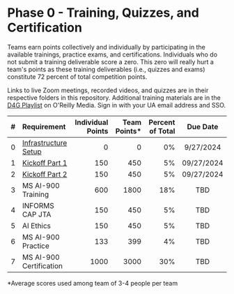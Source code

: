 # Phase 0 - Training, Quizzes, and Certification
Teams earn points collectively and individually by participating in the available trainings, practice exams, and certifications. Individuals who do not submit a training deliverable score a zero. This zero will really hurt a team's points as these training deliverables (i.e., quizzes and exams) constitute 72 percent of total competition points.

Links to live Zoom meetings, recorded videos, and quizzes are in their respective folders in this repository. Additional training materials are in the [D4G Playlist](https://learning.oreilly.com/playlists/cd21a7c9-e5a3-4e71-80c3-c9d10a0457ee) on O'Reilly Media. Sign in with your UA email address and SSO.


| # | Requirement | Individual Points | Team Points* | Percent of Total | Due Date |
|:-:|:-------------|-----------:|-----------:|---------:|:-----:|
| 0 | [Infrastructure Setup](https://github.com/uaz-d4g/phase0/tree/0aee962febda73cd3d567092a8223ddde27fe2d6/0_setup) | 0 | 0 | 0% | 9/27/2024 |
| 1 | [Kickoff Part 1](https://github.com/uaz-d4g/phase0/tree/0aee962febda73cd3d567092a8223ddde27fe2d6/1_kickoff1) | 150 | 450 | 5% | 09/27/2024 |
| 2 | [Kickoff Part 2](https://github.com/uaz-d4g/phase0/tree/0aee962febda73cd3d567092a8223ddde27fe2d6/2_kickoff2) | 150 | 450 | 5% | 09/27/2024 |
| 3 | MS AI-900 Training | 600 | 1800 | 18% | TBD |
| 4 | INFORMS CAP JTA | 150 | 450 | 5% | TBD |
| 5 | AI Ethics | 150 | 450 | 5% | TBD |
| 6 | MS AI-900 Practice | 133 | 399 | 4% | TBD |
| 7 | MS AI-900 Certification | 1000 | 3000 | 30% | TBD |

*Average scores used among team of 3-4 people per team
